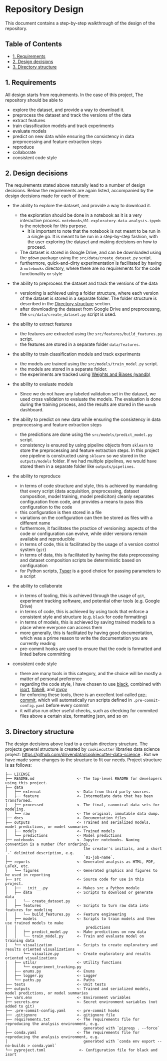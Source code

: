 # Repository Design <!-- omit in toc -->

This document contains a step-by-step walkthrough of the design of the repository.

## Table of Contents <!-- omit in toc -->

- [1. Requirements](#1-requirements)
- [2. Design decisions](#2-design-decisions)
- [3. Directory structure](#3-directory-structure)

## 1. Requirements


All design starts from requirements. In the case of this project, The repository should be able to

- explore the dataset, and provide a way to download it.
- preprocess the dataset and track the versions of the data
- extract features
- train classification models and track experiments
- evaluate models
- predict on new data while ensuring the consistency in data preprocessing and feature extraction steps
- reproduce
- collaborate
- consistent code style

## 2. Design decisions

The requirements stated above naturally lead to a number of design decisions.
Below the requirements are again listed, accompanied by the design decisions made for each of them:

- the ability to explore the dataset, and provide a way to download it.
    - the exploration should be done in a notebook as it is a very interactive process. `notebooks/01-exploratory-data-analysis.ipynb` is the notebook for this purpose.
        - It is important to note that the notebook is not meant to be run in a single go. It is meant to be run in a step-by-step fashion, with the user exploring the dataset and making decisions on how to proceed.
    - The dataset is stored in Google Drive, and can be downloaded using the `gdown` package using the `src/data/create_dataset.py` script.
    - furthermore, quick-and-dirty experimentation is facilitated by having a `notebooks` directory, where there are no requirements for the code functionality or style

- the ability to preprocess the dataset and track the versions of the data

    - versioning is achieved using a folder structure, where each version of the dataset is stored in a separate folder. The folder structure is described in the [Directory structure](#directory-structure) section.
    - after downloading the dataset from Google Drive and preprocessng, the `src/data/create_dataset.py` script is used.
- the ability to extract features
    - the features are extracted using the `src/features/build_features.py` script.
    - the features are stored in a separate folder `data/features`.

- the ability to train classification models and track experiments
    - the models are trained using the `src/models/train_model.py` script.
    - the models are stored in a separate folder.
    - the experiments are tracked using [Weights and Biases (wandb)](https://wandb.ai/home)

- the ability to evaluate models
    - Since we do not have any labeled validation set in the dataset, we used cross validation to evaluate the models. The evaluation is done during the training process, and the results are stored in the `wandb` dashboard.

- the ability to predict on new data while ensuring the consistency in data preprocessing and feature extraction steps
    - the predictions are done using the `src/models/predict_model.py` script.
    - consistency is ensured by using pipeline objects from `sklearn` to store the preprocessing and feature extraction steps. In this project one pipeline is constructed using `sklearn` so we stored in the `outputs/models` folder. If we had multiple pipelines, we would have stored them in a separate folder like `outputs/pipelines`.

- the ability to reproduce
    - in terms of code structure and style, this is achieved by mandating that every script (data acquisition, preprocessing, dataset composition, model training, model prediciton) cleanly separates configuration from code, and provides a means to pass this configuration to the code
    - this configuration is then stored in a file
    - variations on the configuration can then be stored as files with a different name
    - furthermore, it facilitates the practice of versioning: aspects of the code or configuration can evolve, while older versions remain available and reproducible
    - in terms of code, this is facilitated by the usage of a version control system (`git`)
    - in terms of data, this is facilitated by having the data preprocessing and dataset composition scripts be deterministic based on configuration
    - for Python scripts, [Typer](https://typer.tiangolo.com/) is a good choice for passing parameters to a script

- the ability to collaborate
  - in terms of tooling, this is achieved through the usage of `git`, experiment tracking software, and potential other tools (e.g. Google Drive)
  - in terms of code, this is achieved by using tools that enforce a consistent style and structure (e.g. `black` for code formatting)
  - in terms of models, this is achieved by saving trained models to a place where everyone can access them
  - more generally, this is facilitated by having good documentation, which was a prime reason to write the documentation you are currently reading
  - pre-commit hooks are used to ensure that the code is formatted and linted before committing

- consistent code style
  - there are many tools in this category, and the choice will be mostly a matter of personal preference
  - regarding the code style, I have chosen to use [black](https://black.readthedocs.io/en/stable/), combined with [isort](https://pycqa.github.io/isort/), [flake8](https://flake8.readthedocs.io/en/latest/), and [mypy](https://mypy.readthedocs.io/en/stable/)
  - for enforcing these tools, there is an excellent tool called [pre-commit](https://pre-commit.ci/), which will automatically run scripts defined in `.pre-commit-config.yaml` before every commit
  - it will also run other useful checks, such as checking for commited files above a certain size, formatting json, and so on

## 3. Directory structure

The design decisions above lead to a certain directory structure. The projects general structure  is created by `cookiecutter` libraries data science project: https://github.com/drivendata/cookiecutter-data-science . But we have made some changes to the structure to fit our needs.
Project structure is as follows:

```
├── LICENSE
├── README.md                   <- The top-level README for developers using this project.
├── data
│   ├── external                <- Data from third party sources.
│   ├── feature                 <- Intermediate data that has been transformed.
│   ├── processed               <- The final, canonical data sets for modeling.
│   └── raw                     <- The original, immutable data dump.
├── docs                        <- Documentation files
├── outputs                     <- Trained and serialized models, model predictions, or model summaries
│   ├── models                  <- Trained models
│   └── predictions             <- Model predictions
├── notebooks                   <- Jupyter notebooks. Naming convention is a number (for ordering),
│                                  the creator's initials, and a short `-` delimited description, e.g.
│                                  `01-job-name`.
├── reports                     <- Generated analysis as HTML, PDF, LaTeX, etc.
│   └── figures                 <- Generated graphics and figures to be used in reporting
├── src                         <- Source code for use in this project.
│   ├── __init__.py             <- Makes src a Python module
│   ├── data                    <- Scripts to download or generate data
│   │   └── create_dataset.py
│   ├── features                <- Scripts to turn raw data into features for modeling
│   │   └── build_features.py   <- Feature engineering
│   ├── models                  <- Scripts to train models and then use trained models to make
│   │                               predictions
│   │   ├── predict_model.py    <- Make predictions on new data
│   │   └── train_model.py      <- Train and evaluate model on training data
│   └── visualization           <- Scripts to create exploratory and results oriented visualizations
│       └── visualize.py        <- Create exploratory and results oriented visualizations
|   ├── utils/                  <- Utility functions
│   │   └── experiment_tracking.py
│   ├── enums.py                <- Enums
│   ├── logger.py               <- Logger
│   └── paths.py                <- Paths
├── tests                       <- Unit tests
├── outputs                     <- Trained and serialized models, model predictions, or model summaries
├── vars.env                    <- Environment variables
├── secrets.env                 <- Secret environment variables (not added to git)
├── .pre-commit-config.yaml     <- pre-commit hooks
├── .gitignore                  <- gitignore file
├── requirements.txt            <- The requirements file for reproducing the analysis environment, e.g.
│                                  generated with `pipreqs . --force`
├── conda.yaml                  <- The requirements file for reproducing the analysis environment, e.g.
│                                  generated with `conda env export --no-builds > conda.yaml`
└── pyproject.toml               <- Configuration file for black and isort
```
